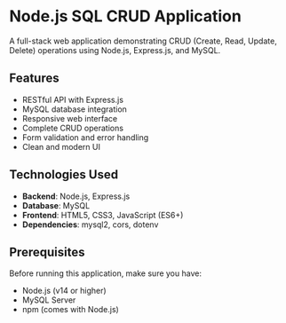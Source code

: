 # Node.js SQL CRUD Application

A full-stack web application demonstrating CRUD (Create, Read, Update, Delete) operations using Node.js, Express.js, and MySQL.

## Features

- RESTful API with Express.js
- MySQL database integration
- Responsive web interface
- Complete CRUD operations
- Form validation and error handling
- Clean and modern UI

## Technologies Used

- **Backend**: Node.js, Express.js
- **Database**: MySQL
- **Frontend**: HTML5, CSS3, JavaScript (ES6+)
- **Dependencies**: mysql2, cors, dotenv

## Prerequisites

Before running this application, make sure you have:

- Node.js (v14 or higher)
- MySQL Server
- npm (comes with Node.js)